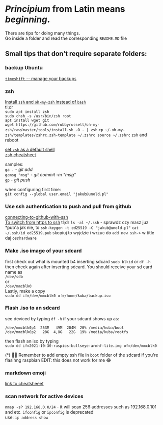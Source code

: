 # *Principium* from Latin means *beginning*.
There are tips for doing many things.  
Go inside a folder and read the corresponding `README.MD` file

## Small tips that don't require separate folders:

### backup Ubuntu
[`timeshift` -- manage your backups](https://github.com/teejee2008/timeshift)  

### zsh
[Install `zsh` and `oh-my-zsh` instead of `bash`](https://www.howtoforge.com/tutorial/how-to-setup-zsh-and-oh-my-zsh-on-linux/)  
tl;dr  
`sudo apt install zsh`  
`sudo chsh -s /usr/bin/zsh root`  
`apt install wget git`  
`wget https://github.com/robbyrussell/oh-my-zsh/raw/master/tools/install.sh -O - | zsh`
`cp ~/.oh-my-zsh/templates/zshrc.zsh-template ~/.zshrc
source ~/.zshrc`
`zsh`
and reboot

[set `zsh` as a default shell](https://askubuntu.com/questions/131823/how-to-make-zsh-the-default-shell)  
[zsh cheatsheet](https://github.com/ohmyzsh/ohmyzsh/wiki/Cheatsheet)  

samples:  
`ga .`          - *git add*  
`gcmsg "msg"`   - *git commit -m "msg"*  
`gp`            - *git push*  

when configuring first time:  
`git config --global user.email "jakub@unold.pl"`

### Use ssh authentication to push and pull from github
[connecting-to-github-with-ssh](https://docs.github.com/en/authentication/connecting-to-github-with-ssh)  
[To switch from https to ssh](https://linuxize.com/post/how-to-remove-git-remotes/)
tl;dr
`ls -al ~/.ssh` - sprawdz czy masz juz *pub'a
jak nie, to `ssh-keygen -t ed25519 -C "jakub@unold.pl"`
`cat ~/.ssh/id_ed25519.pub`
skopiuj to wyjdzie i wrzuc do `add new ssh->`
w title daj `os@hardware`


### Make .iso image of your sdcard
first check out what is mounted b4 inserting sdcard
`sudo blkid`
or
`df -h`
then check again after inserting sdcard. You should receive your sd card name as  
`/dev/sdb`  
or  
`/dev/mmcblk0`  
Lastly, make a copy  
`sudo dd if=/dev/mmcblk0 of=/home/kuba/backup.iso`  

### Flash .iso to an sdcard
see deviced by typing `df -h`
if your sdcard shows up as:
```
/dev/mmcblk0p1  253M   49M  204M  20% /media/kuba/boot
/dev/mmcblk0p2   28G  4,8G   22G  19% /media/kuba/rootfs
```
then flash an iso by typing  
`sudo dd if=2021-10-30-raspios-bullseye-armhf-lite.img of=/dev/mmcblk0`

(*) :face_in_clouds: Remember to add empty ssh file in `boot` folder of the sdcard if you're flasihng raspbian 
EDIT: this does not work for me :joy:

### markdown emoji
[link to cheatsheeet](https://github.com/ikatyang/emoji-cheat-sheet)

### scan network for active devices
`nmap -sP 192.168.0.0/24` - it will scan 256 addresses such as 192.168.0.101 and etc.
`ifconfig` or `ipconfig` is deprecated  
use: `ip address show` 
